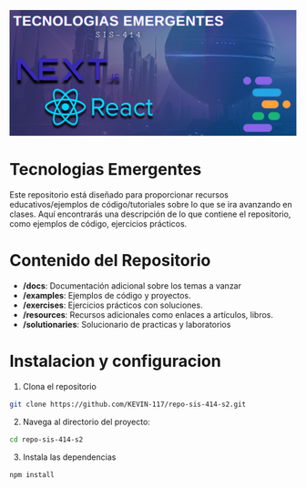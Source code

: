 ![Bg repo](assets/TECNOLOGIAS%20EMERGENTES%20(1).png)

# Tecnologias Emergentes

Este repositorio está diseñado para proporcionar recursos educativos/ejemplos de código/tutoriales sobre lo que se ira avanzando en clases. Aquí encontrarás una descripción de lo que contiene el repositorio, como ejemplos de código, ejercicios prácticos.

# Contenido del Repositorio

* **/docs**: Documentación adicional sobre los temas a vanzar
* **/examples**: Ejemplos de código y proyectos.
* **/exercises**: Ejercicios prácticos con soluciones.
* **/resources**: Recursos adicionales como enlaces a artículos, libros.
* **/solutionaries**: Solucionario de practicas y laboratorios

# Instalacion y configuracion

1. Clona el repositorio
```bash
git clone https://github.com/KEVIN-117/repo-sis-414-s2.git
```

2. Navega al directorio del proyecto:
```bash
cd repo-sis-414-s2
```

3. Instala las dependencias
```bash
npm install
```